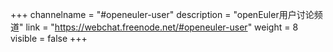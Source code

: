 +++
channelname = "#openeuler-user"
description = "openEuler用户讨论频道"
link = "https://webchat.freenode.net/#openeuler-user"
weight =  8
visible = false
+++
